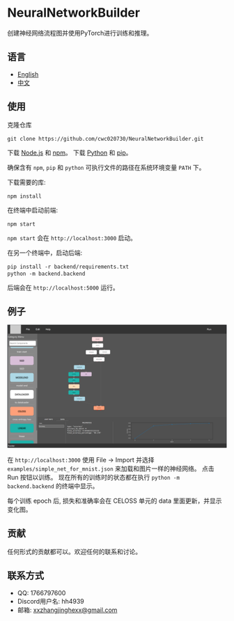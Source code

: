 # NeuralNetworkBuilder

创建神经网络流程图并使用PyTorch进行训练和推理。

## 语言
- [English](README_EN.md)
- [中文](README_CN.md)

## 使用

克隆仓库
```
git clone https://github.com/cwc020730/NeuralNetworkBuilder.git
```

下载 [Node.js](https://nodejs.org/) 和 [npm](https://www.npmjs.com/)。
下载 [Python](https://www.python.org/downloads/) 和 [pip](https://pip.pypa.io/en/stable/installation/)。

确保含有 `npm`, `pip` 和 `python` 可执行文件的路径在系统环境变量 `PATH` 下。

下载需要的库:
```
npm install
```

在终端中启动前端:
```
npm start
```

`npm start` 会在 `http://localhost:3000` 启动。

在另一个终端中，启动后端:
```
pip install -r backend/requirements.txt
python -m backend.backend
```
后端会在 `http://localhost:5000` 运行。

## 例子

![Simple NN trained on MNIST](images/img1.png)

在 `http://localhost:3000` 使用 File -> Import 并选择 `examples/simple_net_for_mnist.json` 来加载和图片一样的神经网络。
点击 Run 按钮以训练。
现在所有的训练时的状态都在执行 `python -m backend.backend` 的终端中显示。

每个训练 epoch 后, 损失和准确率会在 CELOSS 单元的 data 里面更新，并显示变化图。

## 贡献

任何形式的贡献都可以。欢迎任何的联系和讨论。

## 联系方式

- QQ: 1766797600
- Discord用户名: hh4939
- 邮箱: xxzhangjinghexx@gmail.com
